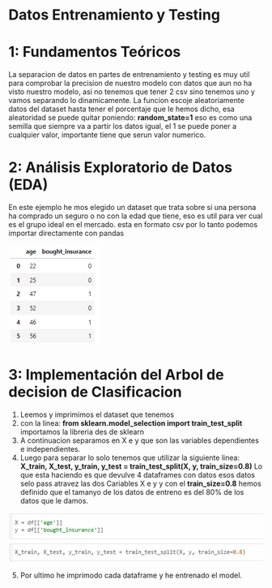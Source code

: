 # Datos Entrenamiento y Testing

# 1: Fundamentos Teóricos
La separacion de datos en partes de entrenamiento y testing es muy util para comprobar la precision de nuestro modelo con datos que aun no ha visto nuestro modelo, asi no tenemos que tener 2 csv sino tenemos uno y vamos separando lo dinamicamente.
La funcion escoje aleatoriamente datos del dataset hasta tener el porcentaje que le hemos dicho, esa aleatoridad se puede quitar poniendo:  **random_state=1** eso es como una semilla que siempre va a partir los datos igual, el 1 se puede poner a cualquier valor, importante tiene que serun valor numerico.

# 2: Análisis Exploratorio de Datos (EDA)
En este ejemplo he mos elegido un dataset que trata sobre si una persona ha comprado un seguro o no con la edad que tiene, eso es util para ver cual es el grupo ideal en el mercado.
esta en formato csv por lo tanto podemos importar directamente con pandas

![Data img](https://github.com/AntFri/SAA/blob/main/Tecnicas/Datos%20Entrenamiento%20y%20test/msedge_aJBVLyFv27.png)


# 3: Implementación del Arbol de decision de Clasificacion
1. Leemos y imprimimos el dataset que tenemos
2. con la linea: **from sklearn.model_selection import train_test_split** importamos la libreria des de sklearn
3. A continuacion separamos en X e y que son las variables dependientes e independientes.
4. Luego para separar lo solo tenemos que utilizar la siguiente linea: **X_train, X_test, y_train, y_test = train_test_split(X, y, train_size=0.8)** Lo que esta haciendo es que devulve 4 dataframes con datos esos datos selo pass atravez las dos Cariables X e y y con el **train_size=0.8** hemos definido que el tamanyo de los datos de entreno es del 80% de los datos que le damos.

![BIld](https://github.com/AntFri/SAA/blob/main/Tecnicas/Datos%20Entrenamiento%20y%20test/msedge_mNc9Dj0ANy.png)

5. Por ultimo he imprimodo cada dataframe y he entrenado el model.
